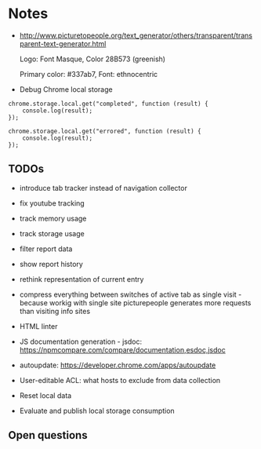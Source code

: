 # Notes

* http://www.picturetopeople.org/text_generator/others/transparent/transparent-text-generator.html

  Logo: Font Masque, Color 28B573 (greenish)

  Primary color: #337ab7, Font: ethnocentric

* Debug Chrome local storage

```
chrome.storage.local.get("completed", function (result) {
    console.log(result);
});

chrome.storage.local.get("errored", function (result) {
    console.log(result);
});
```

## TODOs

* introduce tab tracker instead of navigation collector

* fix youtube tracking

* track memory usage

* track storage usage

* filter report data

* show report history

* rethink representation of current entry

* compress everything between switches of active tab as single visit - because
  workig with single site picturepeople generates more requests than visiting
  info sites

* HTML linter

* JS documentation generation - jsdoc: https://npmcompare.com/compare/documentation,esdoc,jsdoc

* autoupdate: https://developer.chrome.com/apps/autoupdate

* User-editable ACL: what hosts to exclude from data collection

* Reset local data

* Evaluate and publish local storage consumption

## Open questions
